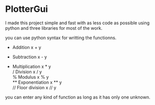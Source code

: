 # PlotterGui

I made this project simple and fast with as less code as possible using python and three libraries for most of the work.

you can use python syntax for writting the functionns.
+ 	Addition 	x + y   	
- 	Subtraction 	x - y   	
* 	Multiplication 	x * y 	  
/ 	Division 	x / y 	  
% 	Modulus 	x % y 	  
** 	Exponentiation 	x ** y 	  
// 	Floor division 	x // y 	  

you can enter any kind of function as long as it has only one unknown.
